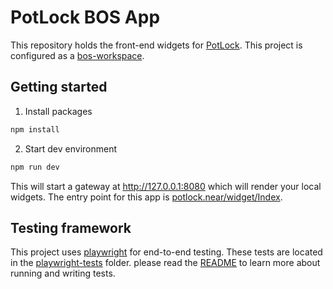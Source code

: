 # PotLock BOS App

This repository holds the front-end widgets for [PotLock](https://app.potlock.org/). This project is configured as a [bos-workspace](https://github.com/nearbuilders/bos-workspace).

## Getting started

1. Install packages

```cmd
npm install
```

2. Start dev environment

```cmd
npm run dev
```

This will start a gateway at http://127.0.0.1:8080 which will render your local widgets. The entry point for this app is [potlock.near/widget/Index](http://127.0.0.1:8080/potlock.near/widget/Index).

## Testing framework

This project uses [playwright](https://playwright.dev/) for end-to-end testing. These tests are located in the [playwright-tests](./playwright-tests) folder. please read the [README](./playwright-tests/README.md) to learn more about running and writing tests.
